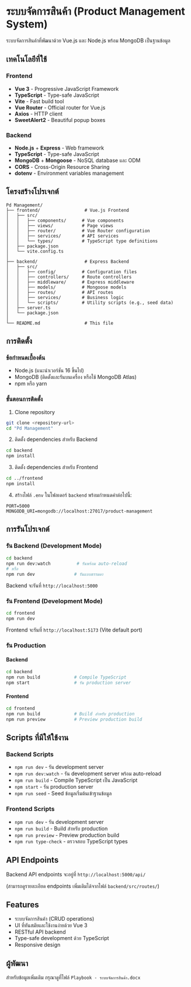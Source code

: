 # ระบบจัดการสินค้า (Product Management System)

ระบบจัดการสินค้าที่พัฒนาด้วย Vue.js และ Node.js พร้อม MongoDB เป็นฐานข้อมูล

## เทคโนโลยีที่ใช้

### Frontend
- **Vue 3** - Progressive JavaScript Framework
- **TypeScript** - Type-safe JavaScript
- **Vite** - Fast build tool
- **Vue Router** - Official router for Vue.js
- **Axios** - HTTP client
- **SweetAlert2** - Beautiful popup boxes

### Backend
- **Node.js** + **Express** - Web framework
- **TypeScript** - Type-safe JavaScript
- **MongoDB** + **Mongoose** - NoSQL database และ ODM
- **CORS** - Cross-Origin Resource Sharing
- **dotenv** - Environment variables management

## โครงสร้างโปรเจกต์

```
Pd Management/
├── frontend/                 # Vue.js Frontend
│   ├── src/
│   │   ├── components/      # Vue components
│   │   ├── views/           # Page views
│   │   ├── router/          # Vue Router configuration
│   │   ├── services/        # API services
│   │   └── types/           # TypeScript type definitions
│   ├── package.json
│   └── vite.config.ts
│
├── backend/                  # Express Backend
│   ├── src/
│   │   ├── config/          # Configuration files
│   │   ├── controllers/     # Route controllers
│   │   ├── middleware/      # Express middleware
│   │   ├── models/          # Mongoose models
│   │   ├── routes/          # API routes
│   │   ├── services/        # Business logic
│   │   └── scripts/         # Utility scripts (e.g., seed data)
│   ├── server.ts
│   └── package.json
│
└── README.md                 # This file
```

## การติดตั้ง

### ข้อกำหนดเบื้องต้น
- Node.js (แนะนำเวอร์ชัน 16 ขึ้นไป)
- MongoDB (ติดตั้งและรันบนเครื่อง หรือใช้ MongoDB Atlas)
- npm หรือ yarn

### ขั้นตอนการติดตั้ง

1. Clone repository
```bash
git clone <repository-url>
cd "Pd Management"
```

2. ติดตั้ง dependencies สำหรับ Backend
```bash
cd backend
npm install
```

3. ติดตั้ง dependencies สำหรับ Frontend
```bash
cd ../frontend
npm install
```

4. สร้างไฟล์ `.env` ในโฟลเดอร์ `backend` พร้อมกำหนดค่าต่อไปนี้:
```env
PORT=5000
MONGODB_URI=mongodb://localhost:27017/product-management
```

## การรันโปรเจกต์

### รัน Backend (Development Mode)

```bash
cd backend
npm run dev:watch          # รันพร้อม auto-reload
# หรือ
npm run dev               # รันแบบธรรมดา
```

Backend จะรันที่ `http://localhost:5000`

### รัน Frontend (Development Mode)

```bash
cd frontend
npm run dev
```

Frontend จะรันที่ `http://localhost:5173` (Vite default port)

### รัน Production

#### Backend
```bash
cd backend
npm run build             # Compile TypeScript
npm start                 # รัน production server
```

#### Frontend
```bash
cd frontend
npm run build             # Build สำหรับ production
npm run preview           # Preview production build
```

## Scripts ที่มีให้ใช้งาน

### Backend Scripts
- `npm run dev` - รัน development server
- `npm run dev:watch` - รัน development server พร้อม auto-reload
- `npm run build` - Compile TypeScript เป็น JavaScript
- `npm start` - รัน production server
- `npm run seed` - Seed ข้อมูลเริ่มต้นเข้าฐานข้อมูล

### Frontend Scripts
- `npm run dev` - รัน development server
- `npm run build` - Build สำหรับ production
- `npm run preview` - Preview production build
- `npm run type-check` - ตรวจสอบ TypeScript types

## API Endpoints

Backend API endpoints จะอยู่ที่ `http://localhost:5000/api/`

(สามารถดูรายละเอียด endpoints เพิ่มเติมได้จากไฟล์ `backend/src/routes/`)

## Features

- ระบบจัดการสินค้า (CRUD operations)
- UI ที่ทันสมัยและใช้งานง่ายด้วย Vue 3
- RESTful API backend
- Type-safe development ด้วย TypeScript
- Responsive design

## ผู้พัฒนา

สำหรับข้อมูลเพิ่มเติม กรุณาดูที่ไฟล์ `Playbook - ระบบจัดการสินค้า.docx`
